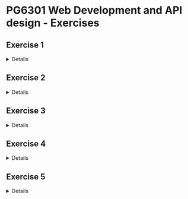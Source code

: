 # PG6301 Web Development and API design - Exercises

## Exercise 1

<details>

Good programming is about getting frequent feedback from what you are working on, both from team members and from programming tools.

Test-driven development is a method where the tools help you take small, quick steps and validate the work along the way.

Pair programming is a normal way of working where two programmers sit at the same machine, screen, keyboard, and mouse, and solve the task together.

Both methods are useful for quality, progress, and—perhaps most importantly—for making programming more fun.

In exercise 1, we will go through setting up the necessary tools to get started. We will then combine test-driven
development and pair programming to implement a program that converts a number to Roman numerals. For example, given
1999, the program should output "MCMXCIX".

For a full description of the coding problem,
see [Coding Dojo description of Roman Numerals](https://codingdojo.org/kata/RomanNumerals/)

### Step 1: Install and sign up for necessary tools

1. Install [NodeJS](https://nodejs.org/en/download/package-manager) (if you don't already have it)
2. Sign up for [GitHub student developer pack](https://education.github.com/pack/join) which gives you access to
   important resources like IntelliJ Ultimate and Heroku for free. Make sure to use your school email address for the
   registration.
3. Download [IntelliJ IDEA Ultimate](https://www.jetbrains.com/idea/download/). You can use a Trial license until your
   GitHub student pack is registered. You can then
   use [the IntelliJ student page](https://www.jetbrains.com/shop/eform/students)
   to get a long term license

### Step 2: Create a new project with NodeJS and Vitest

1. Find a partner
2. One of you should [create a new repository](https://github.com/new) on GitHub
3. Add your partner under Settings > Collaborator
4. In IntelliJ, select ☰ > File > New Project from Version Control and copy your new GitHub repo as the URL
5. Open the terminal Windows in IntelliJ
6. Create the `package.json` files for your Vitest tests to work
   1. `npm init -y`
   2. `npm install --save-dev vitest husky prettier`
   3. `npx husky init`
   4. `npm pkg set scripts.test="prettier --check ."`
   5. `npm pkg set scripts.test:watch="vitest --watch"`
7. Start running the tests: `npm run test:watch`

You should now see an error message saying "No test files found. You can change the file name pattern by pressing "p"".
This means that your tests are configured correctly.

### Step 3: Write your first failing test

1. Create a file named `romanNumerals.test.js`
   - The output from "vitest" should now say "No test suite found in file ...". This means that Vitest found the test
     file, but it was empty
2. Add code for your first test in `romanNumerals.test.js`

   ```js
   import { test, expect } from "vitest";

   test("1 in roman numerals is I", () => {
     expect(romanNumerals(1)).toBe("I");
   });
   ```

3. You should now receive the error message "ReferenceError: romanNumerals is not defined". This means that your test
   ran, but we haven't yet created the code for it to test
4. In IntelliJ, press F2 to select the next problem and `Alt-enter` (`opt-enter` on Mac) to get a quick fix. You can now
   select to create a new function.
5. Creating an empty function is fine. You test will fail with "AssertionError: expected undefined to be 'I' //
   Object.is equality"

This means that it is time to give control to your partner. You need to commit your code. In IntelliJ, you can select
☰ > Git > Git commit. However, when you try to commit, you will receive an error because Husky (which we installed
earlier)
is calling Prettier (which we installed earlier) to check that your code is formatted well.

In the terminal, write `npx prettier --write .` to reformat your code. You can now commit.

Select ☰ > Git > Push to push your changes to GitHub.

### Step 4: Make the test pass

The other programmer should now take over.

1. The other programmer should get the code to their computer from GitHub
2. In IntelliJ, select ☰ > File > New Project from Version Control and copy your GitHub repo as the URL
3. In the terminal, run `npm install`, then run `npm run test:watch`. You should now get a failing test
4. Implement the test as simply as possible: Just make `romanNumerals` always `return "I"`
5. You tests run green. You should now give each other a HIGH FIVE
6. Implement the second test:
   ```js
   test("2 in roman numerals is II", () => {
     expect(romanNumerals(2)).toBe("II");
   });
   ```
7. The test should fail with "AssertionError: expected 'I' to be 'II'"
8. Reformat you code with Prettier (if needed), git commit and git push

### Step 5: Ping-pong

The first programmer should now take over.

1. Use Git pull to get the failing test from GitHub. See that it is failing on your computer, too
2. Update `romanNumerals`: `if (number === 2) return "II";`
3. See the test pass
4. Add another test for 3 ("III")

Instead of running Prettier manually, you may want to install the Prettier plugin in IntelliJ: File > Settings
and select Plugins. Then go to Languages & frameworks > JavaScript > Prettier

Commit and push your code to GitHub

### Step 6: Refactoring towards of logic

The other programmer should take over.

1. Copy the line for dealing with 2 to also deal with 3 - this is the fastest way to get the test to green
2. See the test run green. Now you can refactor.
3. Instead of having a list of "ifs", make a loop that adds one "I" to the resulting value. Changing the working code is
   called "refactoring"
4. If you do it correctly, you tests will still pass
5. You can now add a test for 4 ("IV"). If you do it correctly, you will get the message "AssertionError: expected
   'IIII' to be 'IV'". This a satifying result as it is reflecting the current understanding in your code

Commit and push your code to GitHub and let your partner take over.

Continue creating new tests and pass control back and forth. If you do it smartly, your tests will probably continue
with 5, 6, then skip to 9, 10, 11 and then skip to 20

</details>

## Exercise 2

<details>

Programming tools allow you to collaborate safely and efficiently with other programmers. In this exercise, we will learn about GitHub Actions Workflows, Pull requests and Code reviews.

Make sure that you have followed Exercise 1 first, as Exercise 2 builds on what you learned before.

In this exercise, we will implement a program to calculate the scores of a [Yahtzee game](https://codingdojo.org/kata/Yahtzee/)

### Setup

1. Find a partner
2. One of you should [create a new repository](https://github.com/new) on GitHub
3. Add your partner under Settings > Collaborator
4. Create a NPM project with Vitest as in [exercise 1](#exercise-1)

### Implement the first rules of yahtzee

1. The first programmer should implement scoring of "chance":
   ```js
   test("scoring Chance add all dice", () => {
     expect(yatzeeScore("Chance", [1, 2, 3, 4, 5])).toBe(1 + 2 + 3 + 4 + 5);
   });
   ```
2. Once you see the test run and fail, commit and push the code
3. The other programmer should implement `yahtzeeScore` to make it pass
4. The other programmer should write a new test, for example to describe `Ones`
5. The first programmer should make `Ones` pass, then write another test for `Twos`
6. The other programmer should make `Twos` pass. **But wait with writing the next test**

### Implement GitHub Actions

GitHub Actions makes GitHub run verification steps and perform other actions each time you push a new version of the code. This can save you lots of trouble down the line.

1. On your repository in GitHub, choose Actions
2. Here, you are presented with starting points for GitHub Actions. Type `node.js` into the search field and select the workflow with the same name among those that show up
3. When you commit this workflow, the Action will start running on GitHub. Make sure you get it to run to green

### Pull request

You should now continue on the Yahtzee task, but first, create a new branch.

1. In IntelliJ, click the branch name ("main") on the toolbar and select "New Branch..." from the menu. Give the branch the name `feature/score-threes`
2. Implement the test and push
3. In GitHub, go to "Pull requests" and create a new pull request based on `feature/score-threes`
4. The other programmer than the one who created the Pull request should review the Pull request on GitHub and make a few comments
5. Merge the pull requests
6. In IntelliJ, once you pull the main branch, you should see the Pull request as a branch in the Git Window

### Repeat to learn

Create a branch for `feature/score-pair`, implement scoring pair in Yahtzee with two tests with different pairs. Then create a Pull request, do a code review and merge

### Complete the task

Talk among yourselves and review what is a good approach going forward. You have implemented a few Yahtzee rules. Which ones would you do next? What changes are needed to the code? Which branches would you like to create?

In GitHub, go to Issues and create a New issue for the tasks you are planning to execute.

This is a good time to test out working in parallel. Assign one issue to each of the programmers in the pair, complete some Yahtzee rules and create a Pull request each. Review and merge each other's pull request.

</details>

## Exercise 3

<details>

### The React todo-application

The main running exercise of this course is the classic "TODO" application. This is a very common example, and you can see lots of examples using this online. The application lets to users create tasks and mark them as complete. In addition, we will be adding details to the tasks and give access to tasks to other users.

Your application should have the following:

1. A list of checkboxes for all created tasks
2. An input field with a submit button to add a new task

### Before you begin

Make sure you have signed up for GitHub Education and installed NodeJS and IntelliJ.

### Getting started

1. Create a repository in GitHub. You can also create a subdirectory in an existing repository if you prefer
2. In the terminal, create a React project
   1. `npm init -y`
   2. `npm install -D husky prettier vite`
   3. `npm pkg set scripts.test="prettier --check ."`
   4. `npx husky init`
   5. `npm install react react-dom`
   6. `npm pkg set scripts.dev="vite"`
3. Go to http://localhost:5173 to see the Vite development server running. You will receive a 404 error as it is empty
4. Create a file named `index.html`:
   ```html
   <html lang="en">
     <body>
       <div id="root"></div>
     </body>
     <script src="src/main.jsx" type="module"></script>
   </html>
   ```
5. Create a file named `src/main.jsx`:

   ```jsx
   import React from "react";
   import { createRoot } from "react-dom/client";

   createRoot(document.getElementById("root")).render(<h1>Hello React</h1>);
   ```

6. If you refresh your browser, you will now see the message
7. Try to change the text "Hello React" in `src/main.jsx`. As you save, your browser should refresh automatically

If you want to explore React a bit more right away, check out the [official React tutorials](https://react.dev/learn).

### Create the React code for the todo application

At this point, your todo application should consist of two components:

- A list of tasks, backed by `const [tasks, setTasks] = useState([])`
- A form to create a new task, with the title backed by `const [title, setTitle] = useState("")`
- When submitting the form, you need to create a `onSubmit` handler which updates the `tasks` state

### Step 4: Competition

We need a logo for the course GitHub pages. Post your as a comment to [Course logo issue](https://github.com/kristiania-pg6301-2025/pg6301-frontend-programming/issues/12) and vote with emojiis on other entries. Despite knowing better from experience, I will let the democratic process decide on the logo.

</details>

## Exercise 4

<details>

### Updating tasks

The goal of this exercise is to extend the task management application from [exercise 3](#exercise-3) with functionality
to write details about a task and to make the task as being completed.

You should complete exercise 3 before starting this
exercise.

### Goal #1: Mark tasks as checked or and unchecked

When the user checks the "complete" checkbox for a task, the task should be changed to completed. In order
to make this work, you need to implement an id for each task in the list.

### Goal #2: View and update details about tasks

Add react-router-dom as a dependency.

When the user clicks the title for a task, they should navigate to the details for that task. If there is no
description registered for the task, the user should be able to provide one.

If you want to explore React a bit more right away, check out [the official React tutorials](https://react.dev/learn/tutorial-tic-tac-toe).

</details>

## Exercise 5

<details>

### Dialog, useEffect and useRef

The goal of this exercise is to use the fairly new HTML tag `<dialog />` with React. As `<dialog />` has a lot of
built-in functionality, our React code must interact with the JavaScript of the DOM (document object model).

You should complete exercise 4 before starting this exercise.

### Desired functionality

1. Create a new task from the front page (exercise 3)
2. Click on the title of the task to see the task details with react-router-dom (exercise 4)
3. Click on an `Edit` button to bring up a `<dialog />` to change the description of the task (this exercise)
4. Submitting the form in the dialog should close the dialog and update the task description. It should also be possible to cancel the update

### How to implement it:

* Use `useState` to create a `isDialogOpen`-state that reflects the state of the `<dialog />`
* Use `useRef` to refer to the `<dialog>` element
* Use `useEffect` to call `showModal()` on the ref when `isDialogOpen` updates

### Close the dialog correctly

If you press Escape in the dialog for updating task title, you may be unable to click the dialog open again.
This is because the state of `isDialogOpen` has drifted away from the state of the HTML elements. Add a close listener
to the dialog (using the `useRef` reference) to update `isDialogOpen` state when the user closes the dialog.

### Show task details with a router

Add `react-router-dom` as a dependency. Clicking on a task should take you to another route that focuses on the task.
You can choose whether this page just displays the task description or if you want to add more info.

</details>